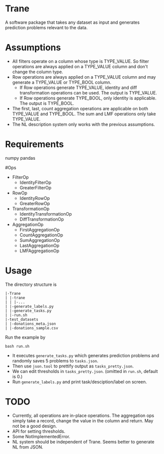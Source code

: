 # Trane
A software package that takes any dataset as input and generates prediction problems relevant to the data. 

# Assumptions
- All filters operate on a column whose type is TYPE\_VALUE. So filter operations are always applied on a TYPE\_VALUE column and don't change the column type.
- Row operations are always applied on a TYPE\_VALUE column and may generate a TYPE\_VALUE or TYPE\_BOOL column.
  - If Row operations generate TYPE\_VALUE, identity and diff transformation operations can be used. The output is TYPE\_VALUE.
  - If Row operations generate TYPE\_BOOL, only identity is applicable. The output is TYPE\_BOOL.
- The first, last, count aggregation operations are applicable on both TYPE\_VALUE and TYPE\_BOOL. The sum and LMF operations only take TYPE_VALUE.
- The NL description system only works with the previous assumptions.

# Requirements
numpy
pandas

#Ops
- FilterOp
    - IdentityFilterOp
    - GreaterFilterOp
- RowOp
    - IdentityRowOp
    - GreaterRowOp
- TransformationOp
    - IdentityTransformationOp
    - DiffTransformationOp
- AggregationOp
    - FirstAggregationOp
    - CountAggregationOp
    - SumAggregationOp
    - LastAggregationOp
    - LMFAggregationOp

# Usage
The directory structure is

```
|-Trane
| |-trane
| | |-...
| |-generate_labels.py
| |-generate_tasks.py
| |-run.sh
|-test_datasets
| |-donations_meta.json
| |-donations_sample.csv
```
Run the example by

```
bash run.sh
```
- It executes `generate_tasks.py` which generates prediction problems and randomly saves 5 problems to `tasks.json`.
- Then use `json.tool` to prettify output as `tasks_pretty.json`.
- We can edit thresholds in `tasks_pretty.json`. (omitted in `run.sh`, default is 0.)
- Run `generate_labels.py` and print task/desciption/label on screen.

# TODO
- Currently, all operations are in-place operations. The aggregation ops simply take a record, change the value in the column and return. May not be a good design.
- API for setting thresholds. 
- Some NotImplementedError.
- NL system should be independent of Trane. Seems better to generate NL from JSON.
